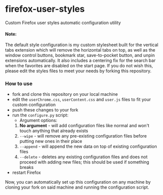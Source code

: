 # firefox-user-styles
Custom Firefox user styles automatic configuration utility<br>
#### Note:
The default style configuration is my custom stylesheet built for the vertical tabs extension which will remove the horizontal tabs on top, as well as the window control buttons, bookmark star, save-to-pocket button, and unpin extensions automatically. It also includes a centering fix for the search bar when the favorites are disabled on the start page. If you do not wish this, please edit the styles files to meet your needs by forking this repository.

### How to use
* fork and clone this repository on your local machine
* edit the `userChrome.css`, `userContent.css` and `user.js` files to fit your custom configuration
* push these changes to your fork
* run the `configure.py` script:
    * Argument options:
    1. **No argument** - will add configuration files like normal and won't touch anything that already exists
    2. `--wipe` - will remove any pre-existing configuration files before putting new ones in their place
    3. `--append` - will append the new data on top of existing configuration files
    4. `--delete` - deletes any existing configuration files and does not proceed with adding new files; this should be used if something breaks
* restart Firefox

Now, you can automatically set up this configuration on any machine by cloning your fork on said machine and running the configuration script.
